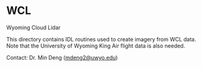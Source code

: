 WCL
====

Wyoming Cloud Lidar

This directory contains IDL routines used to create imagery from WCL data.
Note that the University of Wyoming King Air flight data is also needed.

Contact:
Dr. Min Deng (mdeng2@uwyo.edu)